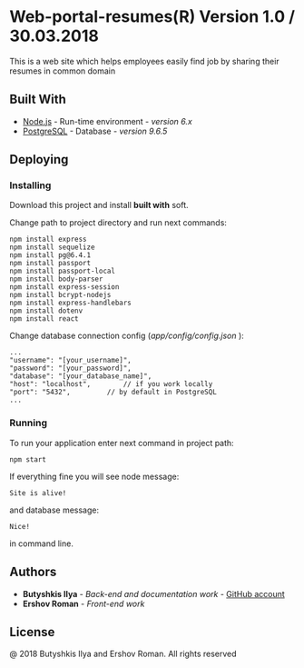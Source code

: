 # Web-portal-resumes(R) Version 1.0     / 30.03.2018

This is a web site which helps employees easily find job by sharing their resumes in common domain

## Built With

* [Node.js](http://nodejs.org) - Run-time environment - *version 6.x*
* [PostgreSQL](https://www.postgresql.org/) - Database - *version 9.6.5*

## Deploying

### Installing

Download this project and install **built with** soft.

Change path to project directory and run next commands:

```
npm install express
npm install sequelize 
npm install pg@6.4.1 
npm install passport
npm install passport-local
npm install body-parser	
npm install express-session 
npm install bcrypt-nodejs
npm install express-handlebars 
npm install dotenv
npm install react
```
Change database connection config (*app/config/config.json* ):

```
...
"username": "[your_username]",
"password": "[your_password]",
"database": "[your_database_name]",
"host": "localhost", 		// if you work locally
"port": "5432", 		// by default in PostgreSQL
...
```  
### Running

To run your application enter next command in project path:

```
npm start
```
If everything fine you will see node message:

```
Site is alive!
```
and  database message:

```
Nice!
```
in command line.

## Authors

* **Butyshkis Ilya** - *Back-end and documentation work* - [GitHub account](https://github.com/slyscrat)
* **Ershov Roman** - *Front-end work*
    
## License

@ 2018 Butyshkis Ilya and Ershov Roman. All rights reserved
